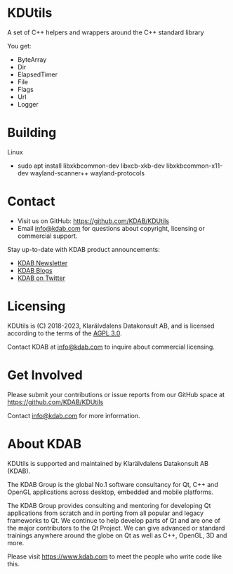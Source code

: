 KDUtils
=======
A set of C++ helpers and wrappers around the C++ standard library

You get:

* ByteArray
* Dir
* ElapsedTimer
* File
* Flags
* Url
* Logger

Building
========

Linux
* sudo apt install libxkbcommon-dev libxcb-xkb-dev libxkbcommon-x11-dev wayland-scanner++ wayland-protocols

Contact
=======
* Visit us on GitHub: https://github.com/KDAB/KDUtils
* Email info@kdab.com for questions about copyright, licensing or commercial support.

Stay up-to-date with KDAB product announcements:

* [KDAB Newsletter](https://news.kdab.com)
* [KDAB Blogs](https://www.kdab.com/category/blogs)
* [KDAB on Twitter](https://twitter.com/KDABQt)

Licensing
=========
KDUtils is (C) 2018-2023, Klarälvdalens Datakonsult AB, and is licensed according to
the terms of the [AGPL 3.0](LICENSES/AGPL-3.0-only.txt).

Contact KDAB at <info@kdab.com> to inquire about commercial licensing.

Get Involved
============
Please submit your contributions or issue reports from our GitHub space at
https://github.com/KDAB/KDUtils

Contact info@kdab.com for more information.

About KDAB
==========
KDUtils is supported and maintained by Klarälvdalens Datakonsult AB (KDAB).

The KDAB Group is the global No.1 software consultancy for Qt, C++ and
OpenGL applications across desktop, embedded and mobile platforms.

The KDAB Group provides consulting and mentoring for developing Qt applications
from scratch and in porting from all popular and legacy frameworks to Qt.
We continue to help develop parts of Qt and are one of the major contributors
to the Qt Project. We can give advanced or standard trainings anywhere
around the globe on Qt as well as C++, OpenGL, 3D and more.

Please visit https://www.kdab.com to meet the people who write code like this.
